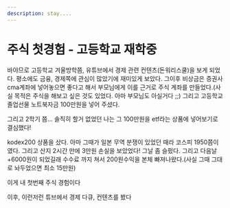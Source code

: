 ```yaml
---
description: stay....
---
```


# 주식 첫경험 - 고등학교 재학중

바야므로 고등학교 겨울방학쯤, 유튜브에서 경제 관련 컨텐츠\(돈워리스쿨\)을 보게 되었다. 평소에도 금융, 경제쪽에 관심이 많았기에 재미있게 보았다. 그이후 비상금은 증권사 cma계좌에 넣어놓으면 좋다고 해서 부모님에게 이를 근거로 주식 계좌를 만들었다.\(사실 목적은 주식을 해보고 싶은 것도 있었다. 아마 부모님도 아실거다 ;;\) 그리고 고등학교 졸업선물 노트북자금 100만원을 넣어 주셨다.

그리고 2학기 쯤... 솔직히 할거 없었던 나는 그 100만원을 etf라는 상품에 넣어보기로 결심했다!

kodex200 상품을 샀다. 아마 그때가 일본 무역 분쟁이 있었던 때라 코스피 1950쯤이였다. 그리고 산지 2시간 만에 3만원 손실을 보았었다! 그날 좀 슬펐다. 그리고 다음날 +6000원이 되었길래 수수료 까지 쳐서 200원수익을 본체 빠져나왔다.\(사실 그때 그대로 놔두었으면 최소 15만원\)

이게 내 첫번째 주식 경험이다

이후, 이런저런 튜브에서 경제 다큐, 컨텐츠를 봤다

